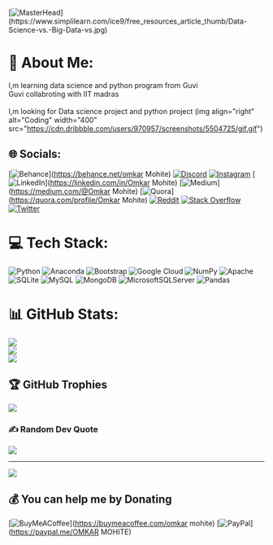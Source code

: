 [![MasterHead](https://1.bp.blogspot.com/-7A4WynwLsM...)](https://www.simplilearn.com/ice9/free_resources_article_thumb/Data-Science-vs.-Big-Data-vs.jpg)

# 💫 About Me:
I,m learning data science and python program from Guvi<br>Guvi collabroting with IIT madras<br><br>I,m looking for Data science project and python project
(img align="right" alt="Coding" width="400" src="https://cdn.dribbble.com/users/970957/screenshots/5504725/gif.gif")


## 🌐 Socials:
[![Behance](https://img.shields.io/badge/Behance-1769ff?logo=behance&logoColor=white)](https://behance.net/omkar Mohite) [![Discord](https://img.shields.io/badge/Discord-%237289DA.svg?logo=discord&logoColor=white)](htttps://discord.gg/Omkar_Mohite) [![Instagram](https://img.shields.io/badge/Instagram-%23E4405F.svg?logo=Instagram&logoColor=white)](https://instagram.com/omkarmohite515) [![LinkedIn](https://img.shields.io/badge/LinkedIn-%230077B5.svg?logo=linkedin&logoColor=white)](https://linkedin.com/in/Omkar Mohite) [![Medium](https://img.shields.io/badge/Medium-12100E?logo=medium&logoColor=white)](https://medium.com/@Omkar Mohite) [![Quora](https://img.shields.io/badge/Quora-%23B92B27.svg?logo=Quora&logoColor=white)](https://quora.com/profile/Omkar Mohite) [![Reddit](https://img.shields.io/badge/Reddit-%23FF4500.svg?logo=Reddit&logoColor=white)](https://reddit.com/user/omkar_mohite) [![Stack Overflow](https://img.shields.io/badge/-Stackoverflow-FE7A16?logo=stack-overflow&logoColor=white)](https://stackoverflow.com/users/Omkar_Mohite) [![Twitter](https://img.shields.io/badge/Twitter-%231DA1F2.svg?logo=Twitter&logoColor=white)](https://twitter.com/@mohite1998) 

# 💻 Tech Stack:
![Python](https://img.shields.io/badge/python-3670A0?style=flat&logo=python&logoColor=ffdd54) ![Anaconda](https://img.shields.io/badge/Anaconda-%2344A833.svg?style=flat&logo=anaconda&logoColor=white) ![Bootstrap](https://img.shields.io/badge/bootstrap-%23563D7C.svg?style=flat&logo=bootstrap&logoColor=white) ![Google Cloud](https://img.shields.io/badge/Google%20Cloud-%234285F4.svg?style=flat&logo=google-cloud&logoColor=white) ![NumPy](https://img.shields.io/badge/numpy-%23013243.svg?style=flat&logo=numpy&logoColor=white) ![Apache](https://img.shields.io/badge/apache-%23D42029.svg?style=flat&logo=apache&logoColor=white) ![SQLite](https://img.shields.io/badge/sqlite-%2307405e.svg?style=flat&logo=sqlite&logoColor=white) ![MySQL](https://img.shields.io/badge/mysql-%2300f.svg?style=flat&logo=mysql&logoColor=white) ![MongoDB](https://img.shields.io/badge/MongoDB-%234ea94b.svg?style=flat&logo=mongodb&logoColor=white) ![MicrosoftSQLServer](https://img.shields.io/badge/Microsoft%20SQL%20Sever-CC2927?style=flat&logo=microsoft%20sql%20server&logoColor=white) ![Pandas](https://img.shields.io/badge/pandas-%23150458.svg?style=flat&logo=pandas&logoColor=white)
# 📊 GitHub Stats:
![](https://github-readme-stats.vercel.app/api?username=omkarmohite123&theme=shades-of-purple&hide_border=false&include_all_commits=true&count_private=true)<br/>
![](https://github-readme-streak-stats.herokuapp.com/?user=omkarmohite123&theme=shades-of-purple&hide_border=false)<br/>
![](https://github-readme-stats.vercel.app/api/top-langs/?username=omkarmohite123&theme=shades-of-purple&hide_border=false&include_all_commits=true&count_private=true&layout=compact)

## 🏆 GitHub Trophies
![](https://github-profile-trophy.vercel.app/?username=omkarmohite123&theme=radical&no-frame=false&no-bg=true&margin-w=4)

### ✍️ Random Dev Quote
![](https://quotes-github-readme.vercel.app/api?type=horizontal&theme=gruvbox)

---
[![](https://visitcount.itsvg.in/api?id=omkarmohite123&icon=9&color=1)](https://visitcount.itsvg.in)

  ## 💰 You can help me by Donating
  [![BuyMeACoffee](https://img.shields.io/badge/Buy%20Me%20a%20Coffee-ffdd00?style=for-the-badge&logo=buy-me-a-coffee&logoColor=black)](https://buymeacoffee.com/omkar mohite) [![PayPal](https://img.shields.io/badge/PayPal-00457C?style=for-the-badge&logo=paypal&logoColor=white)](https://paypal.me/OMKAR MOHITE) 

  <!-- Proudly created with GPRM ( https://gprm.itsvg.in ) -->
